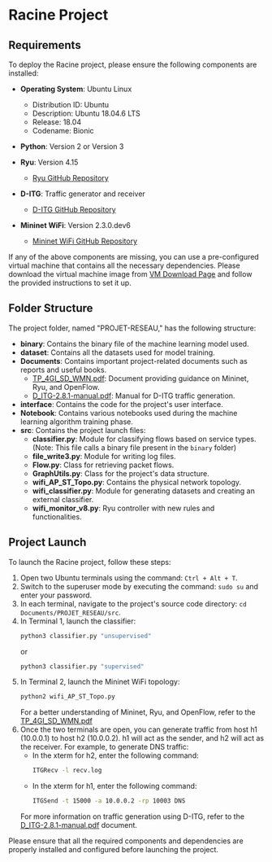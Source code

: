 # Racine Project

## Requirements

To deploy the Racine project, please ensure the following components are installed:

- **Operating System**: Ubuntu Linux
  - Distribution ID: Ubuntu
  - Description: Ubuntu 18.04.6 LTS
  - Release: 18.04
  - Codename: Bionic

- **Python**: Version 2 or Version 3

- **Ryu**: Version 4.15
  - [Ryu GitHub Repository](https://github.com/faucetsdn/ryu)

- **D-ITG**: Traffic generator and receiver
  - [D-ITG GitHub Repository](https://github.com/GridVoB/D-ITG)

- **Mininet WiFi**: Version 2.3.0.dev6
  - [Mininet WiFi GitHub Repository](https://github.com/intrig-unicamp/mininet-wifi)

If any of the above components are missing, you can use a pre-configured virtual machine that contains all the necessary dependencies. Please download the virtual machine image from [VM Download Page](https://example.com/vm-download) and follow the provided instructions to set it up.

## Folder Structure

The project folder, named "PROJET-RESEAU," has the following structure:

- **binary**: Contains the binary file of the machine learning model used.
- **dataset**: Contains all the datasets used for model training.
- **Documents**: Contains important project-related documents such as reports and useful books.
  - [TP_4GI_SD_WMN.pdf](Documents/TP_4GI_SD_WMN.pdf): Document providing guidance on Mininet, Ryu, and OpenFlow.
  - [D_ITG-2.8.1-manual.pdf](Documents/D_ITG-2.8.1-manual.pdf): Manual for D-ITG traffic generation.
- **interface**: Contains the code for the project's user interface.
- **Notebook**: Contains various notebooks used during the machine learning algorithm training phase.
- **src**: Contains the project launch files:
  - **classifier.py**: Module for classifying flows based on service types. (Note: This file calls a binary file present in the `binary` folder)
  - **file_write3.py**: Module for writing log files.
  - **Flow.py**: Class for retrieving packet flows.
  - **GraphUtils.py**: Class for the project's data structure.
  - **wifi_AP_ST_Topo.py**: Contains the physical network topology.
  - **wifi_classifier.py**: Module for generating datasets and creating an external classifier.
  - **wifi_monitor_v8.py**: Ryu controller with new rules and functionalities.

## Project Launch

To launch the Racine project, follow these steps:

1. Open two Ubuntu terminals using the command: `Ctrl + Alt + T`.
2. Switch to the superuser mode by executing the command: `sudo su` and enter your password.
3. In each terminal, navigate to the project's source code directory: `cd Documents/PROJET_RESEAU/src`.
4. In Terminal 1, launch the classifier:
   ```bash
   python3 classifier.py "unsupervised"
   ```
   or
   ```bash
   python3 classifier.py "supervised"
   ```
5. In Terminal 2, launch the Mininet WiFi topology:
   ```bash
   python2 wifi_AP_ST_Topo.py
   ```
   For a better understanding of Mininet, Ryu, and OpenFlow, refer to the [TP_4GI_SD_WMN.pdf](https://www.traffic.comics.unina.it/software/ITG/manual/D-ITG-2.8.1-manual.pdf)
6. Once the two terminals are open, you can generate traffic from host h1 (10.0.0.1) to host h2 (10.0.0.2). h1 will act as the sender, and h2 will act as the receiver.
   For example, to generate DNS traffic:
   - In the xterm for h2, enter the following command:
     ```bash
     ITGRecv -l recv.log
     ```
   - In the xterm for h1, enter the following command:
     ```bash
     ITGSend -t 15000 -a 10.0.0.2 -rp 10003 DNS
     ```
   For more information on traffic generation using D-ITG, refer to the [D_ITG-2.8.1-manual.pdf](Documents/D_ITG-2.8.1-manual.pdf) document.

Please ensure that all the required components and dependencies are properly installed and configured before launching the project.



